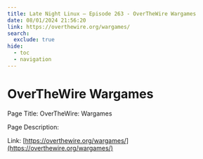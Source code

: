```yaml
---
title: Late Night Linux – Episode 263 - OverTheWire Wargames
date: 08/01/2024 21:56:20
link: https://overthewire.org/wargames/
search:
  exclude: true
hide:
  - toc
  - navigation
---
```


# OverTheWire Wargames

Page Title: OverTheWire: Wargames

Page Description:  

Link: [https://overthewire.org/wargames/](https://overthewire.org/wargames/)